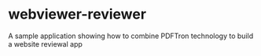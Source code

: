 # webviewer-reviewer
A sample application showing how to combine PDFTron technology to build a website reviewal app
